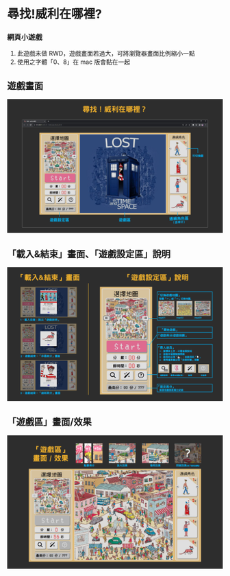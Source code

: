 # 尋找!威利在哪裡?

### 網頁小遊戲

1. 此遊戲未做 RWD，遊戲畫面若過大，可將瀏覽器畫面比例縮小一點
2. 使用之字體「0、8」在 mac 版會黏在一起

## 遊戲畫面

![遊戲說明1](https://raw.githubusercontent.com/Leileisme/ClickGame-JQ/main/image/readme/readme_01.png)

## 「載入&結束」畫面、「遊戲設定區」說明

![遊戲說明2](https://raw.githubusercontent.com/Leileisme/ClickGame-JQ/main/image/readme/readme_02.png)

## 「遊戲區」畫面/效果

![遊戲說明3](https://raw.githubusercontent.com/Leileisme/ClickGame-JQ/main/image/readme/readme_03.png)
